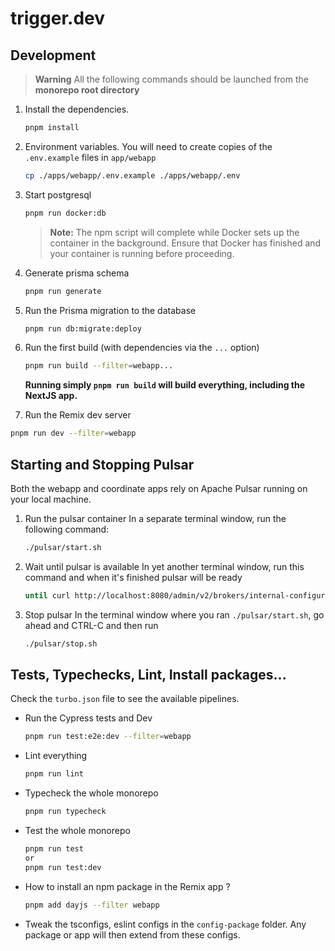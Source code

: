 # trigger.dev

## Development

> **Warning**
> All the following commands should be launched from the **monorepo root directory**

1. Install the dependencies.
   ```bash
   pnpm install
   ```
2. Environment variables. You will need to create copies of the `.env.example` files in `app/webapp`
   ```sh
   cp ./apps/webapp/.env.example ./apps/webapp/.env
   ```
3. Start postgresql

   ```bash
   pnpm run docker:db
   ```

   > **Note:** The npm script will complete while Docker sets up the container in the background. Ensure that Docker has finished and your container is running before proceeding.

4. Generate prisma schema
   ```bash
   pnpm run generate
   ```
5. Run the Prisma migration to the database
   ```bash
   pnpm run db:migrate:deploy
   ```
6. Run the first build (with dependencies via the `...` option)
   ```bash
   pnpm run build --filter=webapp...
   ```
   **Running simply `pnpm run build` will build everything, including the NextJS app.**
7. Run the Remix dev server

```bash
pnpm run dev --filter=webapp
```

## Starting and Stopping Pulsar

Both the webapp and coordinate apps rely on Apache Pulsar running on your local machine.

1. Run the pulsar container
   In a separate terminal window, run the following command:
   ```bash
   ./pulsar/start.sh
   ```
2. Wait until pulsar is available
   In yet another terminal window, run this command and when it's finished pulsar will be ready
   ```bash
   until curl http://localhost:8080/admin/v2/brokers/internal-configuration > /dev/null 2>&1 ; do sleep 1; done
   ```
3. Stop pulsar
   In the terminal window where you ran `./pulsar/start.sh`, go ahead and CTRL-C and then run
   ```bash
   ./pulsar/stop.sh
   ```

## Tests, Typechecks, Lint, Install packages...

Check the `turbo.json` file to see the available pipelines.

- Run the Cypress tests and Dev
  ```bash
  pnpm run test:e2e:dev --filter=webapp
  ```
- Lint everything
  ```bash
  pnpm run lint
  ```
- Typecheck the whole monorepo
  ```bash
  pnpm run typecheck
  ```
- Test the whole monorepo
  ```bash
  pnpm run test
  or
  pnpm run test:dev
  ```
- How to install an npm package in the Remix app ?
  ```bash
  pnpm add dayjs --filter webapp
  ```
- Tweak the tsconfigs, eslint configs in the `config-package` folder. Any package or app will then extend from these configs.
